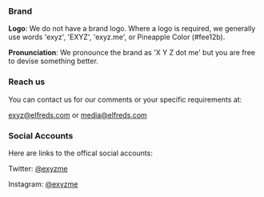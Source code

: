 ### Brand

**Logo**: We do not have a brand logo. Where a logo is required, we generally use words 'exyz', 'EXYZ', 'exyz.me', or Pineapple Color (#fee12b).

**Pronunciation**: We pronounce the brand as 'X Y Z dot me' but you are free to devise something better.

### Reach us

You can contact us for our comments or your specific requirements at:

[exyz@elfreds.com](mailto:exyz@elfreds.com) or [media@elfreds.com](mailto:media@elfreds.com)

### Social Accounts

Here are links to the offical social accounts:

Twitter: [@exyzme](https://twitter.com/exyzme)

Instagram: [@exyzme](https://instagram.com/exyzme)
